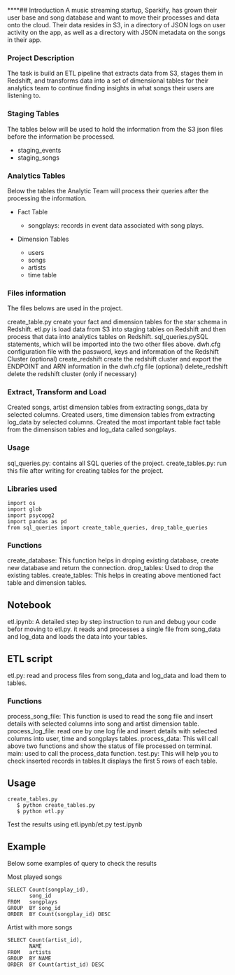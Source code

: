 ****## Introduction
A music streaming startup, Sparkify, has grown their user base and song database and want to move their processes and data onto the cloud. Their data resides in S3, in a directory of JSON logs on user activity on the app, as well as a directory with JSON metadata on the songs in their app.

### Project Description
The task is build an ETL pipeline that extracts data from S3, stages them in Redshift, and transforms data into a set of dimensional tables for their analytics team to continue finding insights in what songs their users are listening to. 

### Staging Tables

The tables below will be used to hold the information from the S3 json files before the information be processed.

* staging_events
* staging_songs

### Analytics Tables

Below the tables the Analytic Team will process their queries after the processing the information.

* Fact Table
  * songplays: records in event data associated with song plays.

* Dimension Tables
  * users
  * songs
  * artists
  * time table

### Files information

The files belows are used in the project.

create_table.py create your fact and dimension tables for the star schema in Redshift.
etl.py is load data from S3 into staging tables on Redshift and then process that data into analytics tables on Redshift.
sql_queries.pySQL statements, which will be imported into the two other files above.
dwh.cfg configuration file with the password, keys and information of the Redshift Cluster
(optional) create_redshift create the redshift cluster and export the ENDPOINT and ARN information in the dwh.cfg file
(optional) delete_redshift delete the redshift cluster (only if necessary)

### Extract, Transform and Load
Created songs, artist dimension tables from extracting songs_data by selected columns.
Created users, time dimension tables from extracting log_data by selected columns.
Created the most important table fact table from the dimensison tables and log_data called songplays.


### Usage
sql_queries.py: contains all SQL queries of the project.
create_tables.py: run this file after writing for creating tables for the project.

### Libraries used
```
import os
import glob
import psycopg2
import pandas as pd
from sql_queries import create_table_queries, drop_table_queries
```

### Functions 
create_database: This function helps in droping existing database, create new database and return the connection.
drop_tables: Used to drop the existing tables.
create_tables: This helps in creating above mentioned fact table and dimension tables.

## Notebook
etl.ipynb: A detailed step by step instruction to run and debug your code befor moving to etl.py. it reads and processes a single file from song_data and log_data and loads the data into your tables.

## ETL script
etl.py: read and process files from song_data and log_data and load them to tables.

### Functions
process_song_file: This function is used to read the song file and insert details with selected columns into song and artist dimension table.
process_log_file: read one by one log file and insert details with selected columns into user, time and songplays tables.
process_data: This will call above two functions and show the status of file processed on terminal.
main: used to call the process_data function.
test.py: This will help you to check inserted records in tables.It displays the first 5 rows of each table.

## Usage
```
create_tables.py
   $ python create_tables.py
   $ python etl.py
```

Test the results using
etl.ipynb/et.py
test.ipynb

## Example

Below some examples of query to check the results

Most played songs
```
SELECT Count(songplay_id), 
       song_id 
FROM   songplays 
GROUP  BY song_id 
ORDER  BY Count(songplay_id) DESC 
```

Artist with more songs
```
SELECT Count(artist_id), 
       NAME 
FROM   artists 
GROUP  BY NAME 
ORDER  BY Count(artist_id) DESC 
```